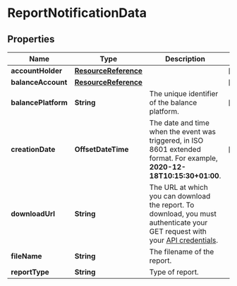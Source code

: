 

# ReportNotificationData


## Properties

| Name | Type | Description | Notes |
|------------ | ------------- | ------------- | -------------|
|**accountHolder** | [**ResourceReference**](ResourceReference.md) |  |  [optional] |
|**balanceAccount** | [**ResourceReference**](ResourceReference.md) |  |  [optional] |
|**balancePlatform** | **String** | The unique identifier of the balance platform. |  [optional] |
|**creationDate** | **OffsetDateTime** | The date and time when the event was triggered, in ISO 8601 extended format. For example, **2020-12-18T10:15:30+01:00**. |  [optional] |
|**downloadUrl** | **String** | The URL at which you can download the report. To download, you must authenticate your GET request with your [API credentials](https://docs.adyen.com/api-explorer/#/balanceplatform/latest/overview). |  |
|**fileName** | **String** | The filename of the report. |  |
|**reportType** | **String** | Type of report. |  |



